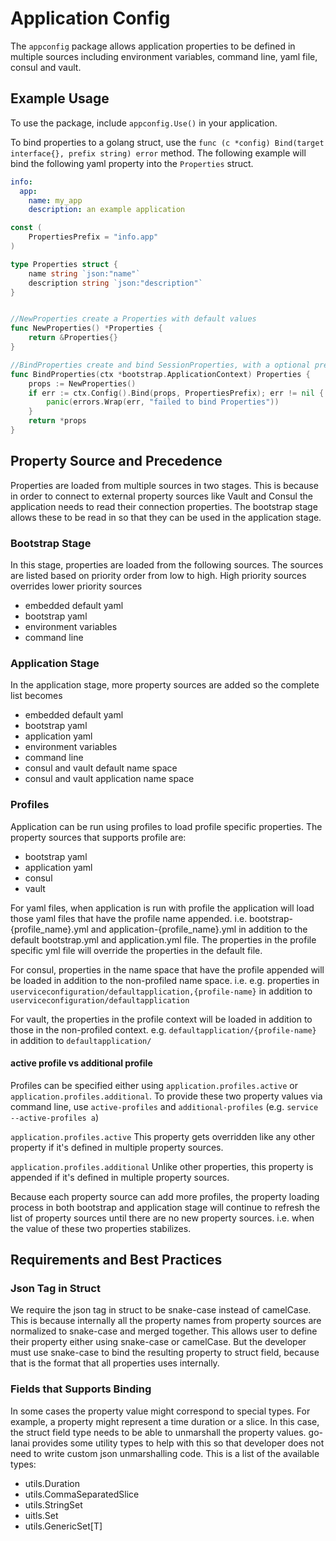 # Application Config

The ```appconfig``` package allows application properties to be defined in multiple sources including environment variables,
command line, yaml file, consul and vault.

## Example Usage

To use the package, include ```appconfig.Use()``` in your application.

To bind properties to a golang struct, use the ```func (c *config) Bind(target interface{}, prefix string) error``` method.
The following example will bind the following yaml property into the ```Properties``` struct.
```yaml
info:
  app:
    name: my_app
    description: an example application
```

```go
const (
	PropertiesPrefix = "info.app"
)

type Properties struct {
	name string `json:"name"`
	description string `json:"description"`
}


//NewProperties create a Properties with default values
func NewProperties() *Properties {
	return &Properties{}
}

//BindProperties create and bind SessionProperties, with a optional prefix
func BindProperties(ctx *bootstrap.ApplicationContext) Properties {
	props := NewProperties()
	if err := ctx.Config().Bind(props, PropertiesPrefix); err != nil {
		panic(errors.Wrap(err, "failed to bind Properties"))
	}
	return *props
}
```

## Property Source and Precedence
Properties are loaded from multiple sources in two stages. This is because in order to connect to external property sources like Vault and Consul
the application needs to read their connection properties. The bootstrap stage allows these to be read in so that they can be used in the application stage.

### Bootstrap Stage
In this stage, properties are loaded from the following sources. The sources are listed based on priority order from low to high. High
priority sources overrides lower priority sources

* embedded default yaml
* bootstrap yaml 
* environment variables
* command line

### Application Stage
In the application stage, more property sources are added so the complete list becomes

* embedded default yaml
* bootstrap yaml
* application yaml
* environment variables
* command line
* consul and vault default name space
* consul and vault application name space

### Profiles
Application can be run using profiles to load profile specific properties. The property sources that supports profile are:

* bootstrap yaml
* application yaml
* consul
* vault

For yaml files, when application is run with profile the application will load those yaml files that have the profile name appended.
i.e. bootstrap-{profile_name}.yml and application-{profile_name}.yml in addition to the default bootstrap.yml and application.yml file.
The properties in the profile specific yml file will override the properties in the default file.

For consul, properties in the name space that have the profile appended will be loaded in addition to the non-profiled name space. i.e.
e.g. properties in ```userviceconfiguration/defaultapplication,{profile-name}``` in addition to ```userviceconfiguration/defaultapplication``` 

For vault, the properties in the profile context will be loaded in addition to those in the non-profiled context. e.g. ```defaultapplication/{profile-name}```
in addition to ```defaultapplication/```

#### active profile vs additional profile
Profiles can be specified either using ```application.profiles.active``` or ```application.profiles.additional```. To provide these two property
values via command line, use ```active-profiles``` and ```additional-profiles``` (e.g. ```service --active-profiles a```)

```application.profiles.active```
This property gets overridden like any other property if it's defined in multiple property sources. 

```application.profiles.additional```
Unlike other properties, this property is appended if it's defined in multiple property sources.

Because each property source can add more profiles, the property loading process in both bootstrap and application stage will continue to refresh the list of property sources until there are no new
property sources. i.e. when the value of these two properties stabilizes.

## Requirements and Best Practices

### Json Tag in Struct
We require the json tag in struct to be snake-case instead of camelCase. This is because internally all the property names from property sources are normalized
to snake-case and merged together. This allows user to define their property either using snake-case or camelCase. But the developer must use
snake-case to bind the resulting property to struct field, because that is the format that all properties uses internally.

### Fields that Supports Binding
In some cases the property value might correspond to special types. For example, a property might represent a time duration or a slice.
In this case, the struct field type needs to be able to unmarshall the property values. go-lanai provides some utility types to help with this
so that developer does not need to write custom json unmarshalling code. This is a list of the available types:

* utils.Duration
* utils.CommaSeparatedSlice
* utils.StringSet
* uitls.Set
* utils.GenericSet[T]